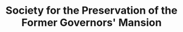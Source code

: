 ---
layout: repo
title: "Society for the Preservation of the Former Governors' Mansion"
id: 6141
permalink: repos/6141/
---